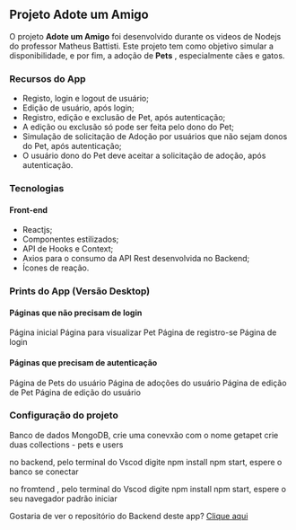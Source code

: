 ##  Projeto Adote um Amigo
O projeto **Adote um Amigo** foi desenvolvido durante os videos de Nodejs do professor Matheus Battisti.
Este projeto tem como objetivo simular a disponibilidade, e por fim, a adoção de **Pets** , especialmente cães e gatos.



###  Recursos do App
* Registo, login e logout de usuário;
* Edição de usuário, após login;
* Registro, edição e exclusão de Pet, após autenticação;
* A edição ou exclusão só pode ser feita pelo dono do Pet;
* Simulação de solicitação de Adoção por usuários que não sejam donos do Pet, após autenticação;
* O usuário dono do Pet deve aceitar a solicitação de adoção, após autenticação.

###  Tecnologias 
####  Front-end
* Reactjs;
* Componentes estilizados;
* API de Hooks e Context;
* Axios para o consumo da API Rest desenvolvida no Backend;
* Ícones de reação.
###  Prints do App (Versão Desktop)
####  Páginas que não precisam de login
  Página inicial
  Página para visualizar Pet
  Página de registro-se
  Página de login

####  Páginas que precisam de autenticação
  Página de Pets do usuário
  Página de adoções do usuário
  Página de edição de Pet
  Página de edição do usuário

### Configuração do projeto
  Banco de dados MongoDB, crie uma conevxão com o nome getapet
  crie duas collections - pets e users   

  no backend, pelo terminal do Vscod digite
     npm install 
     npm start, espere o banco se conectar 

  no fromtend , pelo terminal do Vscod digite
     npm install 
     npm start, espere o seu navegador padrão iniciar

Gostaria de ver o repositório do Backend deste app?
[ Clique aqui ](https://github.com/aurelioleonel/Adote_um_Amigo.git)
